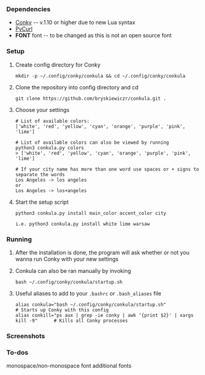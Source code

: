 ### Dependencies

- [Conky](https://github.com/brndnmtthws/conky) -- v.1.10 or higher due to new Lua syntax
- [PyCurl](http://pycurl.io/)
- __FONT__ font -- to be changed as this is not an open source font

### Setup

1. Create config directory for Conky
    ```
    mkdir -p ~/.config/conky/conkula && cd ~/.config/conky/conkula
    ```
2. Clone the repository into config directory and cd 
    ```
    git clone https://github.com/bryskiewiczr/conkula.git .
    ```
3. Choose your settings
    ```
    # List of available colors:
    ['white', 'red', 'yellow', 'cyan', 'orange', 'purple', 'pink', 'lime']

    # List of available colors can also be viewed by running
    python3 conkula.py colors
    > ['white', 'red', 'yellow', 'cyan', 'orange', 'purple', 'pink', 'lime']

    # If your city name has more than one word use spaces or + signs to separate the words
    Los Angeles -> los angeles
    or
    Los Angeles -> los+angeles
    ```

4. Start the setup script
    ```
    python3 conkula.py install main_color accent_color city

    i.e. python3 conkula.py install white lime warsaw
    ```

### Running

1. After the installation is done, the program will ask whether or not you wanna run Conky with your new settings

2. Conkula can also be ran manually by invoking
    ```
    bash ~/.config/conky/conkula/startup.sh
    ```

3. Useful aliases to add to your `.bashrc` or `.bash_aliases` file
    ```
    alias conkula="bash ~/.config/conky/conkula/startup.sh"                         # Starts up Conky with this config
    alias conkill="ps aux | grep -ie conky | awk '{print $2}' | xargs kill -9"      # Kills all Conky processes
    ```
### Screenshots

### To-dos

monospace/non-monospace font
additional fonts
